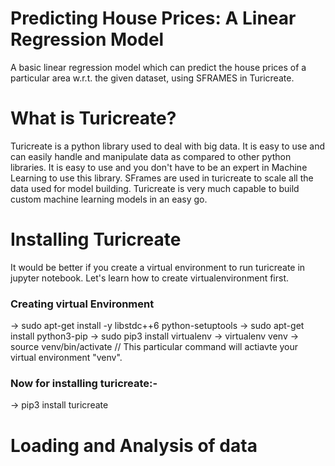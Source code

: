 # Predicting House Prices: A Linear Regression Model
A basic linear regression model which can predict the house prices of a particular area w.r.t. the given dataset, using SFRAMES in Turicreate.
 
# What is Turicreate?
Turicreate is a python library used to deal with big data. It is easy to use and can easily handle and manipulate data as compared to other python libraries. It is easy to use and you don't have to be an expert in Machine Learning to use this library. SFrames are used in turicreate to scale all the data used for model building. Turicreate is very much capable to build custom machine learning models in an easy go. 
# Installing Turicreate
It would be better if you create a virtual environment to run turicreate in jupyter notebook. Let's learn how to create virtualenvironment first.
### Creating virtual Environment
-> sudo apt-get install -y libstdc++6 python-setuptools <break>
-> sudo apt-get install python3-pip 
-> sudo pip3 install virtualenv 
-> virtualenv venv
-> source venv/bin/activate  // This particular command will actiavte your virtual environment "venv".
### Now for installing turicreate:-
-> pip3 install turicreate

# Loading and Analysis of data
